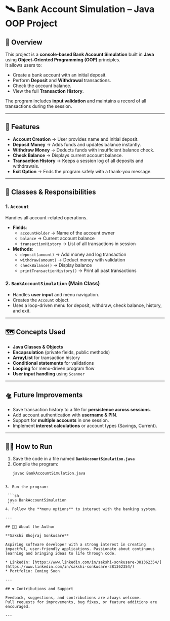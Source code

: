# 🛰️ Bank Account Simulation – Java OOP Project  

## 🧁 Overview  
This project is a **console-based Bank Account Simulation** built in **Java** using **Object-Oriented Programming (OOP)** principles.  
It allows users to:  
- Create a bank account with an initial deposit.  
- Perform **Deposit** and **Withdrawal** transactions.  
- Check the account balance.  
- View the full **Transaction History**.  

The program includes **input validation** and maintains a record of all transactions during the session.  

---

## 🦓 Features  
- **Account Creation** → User provides name and initial deposit.  
- **Deposit Money** → Adds funds and updates balance instantly.  
- **Withdraw Money** → Deducts funds with insufficient balance check.  
- **Check Balance** → Displays current account balance.  
- **Transaction History** → Keeps a session log of all deposits and withdrawals.  
- **Exit Option** → Ends the program safely with a thank-you message.  

---

## 🏀 Classes & Responsibilities  

### 1. `Account`  
Handles all account-related operations.  
- **Fields**:  
  - `accountHolder` → Name of the account owner  
  - `balance` → Current account balance  
  - `transactionHistory` → List of all transactions in session  
- **Methods**:  
  - `deposit(amount)` → Add money and log transaction  
  - `withdraw(amount)` → Deduct money with validation  
  - `checkBalance()` → Display balance  
  - `printTransactionHistory()` → Print all past transactions  

### 2. `BankAccountSimulation` (Main Class)  
- Handles **user input** and menu navigation.  
- Creates the `Account` object.  
- Uses a loop-driven menu for deposit, withdraw, check balance, history, and exit.  

---

## 🗺️ Concepts Used  
- **Java Classes & Objects**  
- **Encapsulation** (private fields, public methods)  
- **ArrayList** for transaction history  
- **Conditional statements** for validations  
- **Looping** for menu-driven program flow  
- **User input handling** using `Scanner`  

---

## 🛸 Future Improvements  
- Save transaction history to a file for **persistence across sessions**.  
- Add account authentication with **username & PIN**.  
- Support for **multiple accounts** in one session.  
- Implement **interest calculations** or account types (Savings, Current).  

---

## 🚴‍♀️ How to Run  

1. Save the code in a file named **`BankAccountSimulation.java`**  
2. Compile the program:  
   ```sh
   javac BankAccountSimulation.java
  ````

3. Run the program:

   ```sh
   java BankAccountSimulation
   ```
4. Follow the **menu options** to interact with the banking system.

---

## 🥤🍀 About the Author

**Sakshi Bhojraj Sonkusare**

Aspiring software developer with a strong interest in creating impactful, user-friendly applications. Passionate about continuous learning and bringing ideas to life through code.

* LinkedIn: [https://www.linkedin.com/in/sakshi-sonkusare-381362354/](https://www.linkedin.com/in/sakshi-sonkusare-381362354/)
* Portfolio: Coming Soon

---

## ❤️ Contributions and Support

Feedback, suggestions, and contributions are always welcome.
Pull requests for improvements, bug fixes, or feature additions are encouraged.

---
